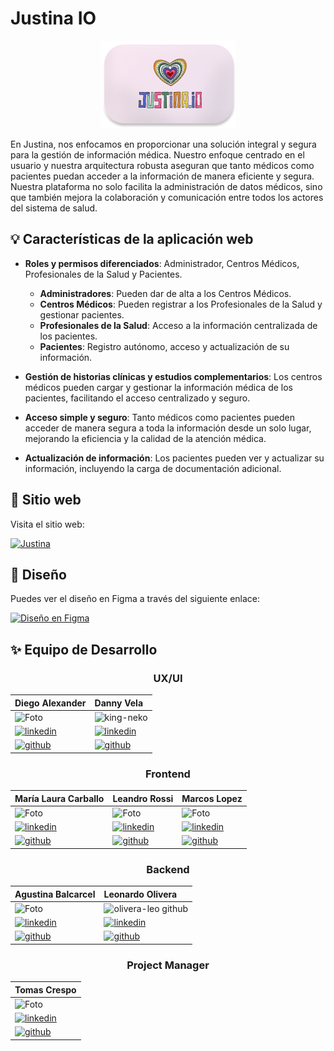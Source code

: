 # Justina IO
<div align="center">
  
[![Justina](https://raw.githubusercontent.com/No-Country-simulation/h1-02-csharp-react/main/Frontend/justina.io/public/logo.png)](https://justinaio-app.netlify.app/)
</div>

En Justina, nos enfocamos en proporcionar una solución integral y segura para la gestión de información médica. Nuestro enfoque centrado en el usuario y nuestra arquitectura robusta aseguran que tanto médicos como pacientes puedan acceder a la información de manera eficiente y segura. Nuestra plataforma no solo facilita la administración de datos médicos, sino que también mejora la colaboración y comunicación entre todos los actores del sistema de salud.

## 💡 Características de la aplicación web

- **Roles y permisos diferenciados**: Administrador, Centros Médicos, Profesionales de la Salud y Pacientes.
  - **Administradores**: Pueden dar de alta a los Centros Médicos.
  - **Centros Médicos**: Pueden registrar a los Profesionales de la Salud y gestionar pacientes.
  - **Profesionales de la Salud**: Acceso a la información centralizada de los pacientes.
  - **Pacientes**: Registro autónomo, acceso y actualización de su información.

- **Gestión de historias clínicas y estudios complementarios**: Los centros médicos pueden cargar y gestionar la información médica de los pacientes, facilitando el acceso centralizado y seguro.

- **Acceso simple y seguro**: Tanto médicos como pacientes pueden acceder de manera segura a toda la información desde un solo lugar, mejorando la eficiencia y la calidad de la atención médica.

- **Actualización de información**: Los pacientes pueden ver y actualizar su información, incluyendo la carga de documentación adicional.

## 🚀 Sitio web

Visita el sitio web:

[![Justina](https://img.shields.io/badge/JUSTINA-5A4FCF?style=for-the-badge&logo=netlify&logoColor=white)](https://justinaio-app.netlify.app/)

## 🎨 Diseño

Puedes ver el diseño en Figma a través del siguiente enlace:

[![Diseño en Figma](https://img.shields.io/badge/DISE%C3%91O-5A4FCF?style=for-the-badge&logo=figma&logoColor=white)](https://www.figma.com/design/SwshZNP8buopIg0jQzUXWe/No-Country-H1-02-Justina.IO?node-id=6-12&t=uI2kGoMOtgDJAVb9-0)

## ✨ Equipo de Desarrollo

<div align="center">
  
### UX/UI

| **Diego Alexander** | **Danny Vela** |
| :-------- |  :-------- |
| ![Foto](https://avatars.githubusercontent.com/u/112505047?s=100) | ![king-neko](https://github.com/user-attachments/assets/a364d782-6993-40fe-bf4c-170533af759a) |
| [![linkedin](https://img.shields.io/badge/linkedin-0A66C2?style=for-the-badge&logo=linkedin&logoColor=white)](https://www.linkedin.com/in/diego-alexander-918a62210/)| [![linkedin](https://img.shields.io/badge/linkedin-0A66C2?style=for-the-badge&logo=linkedin&logoColor=white)](https://www.linkedin.com/in/danny-vela/)|
| [![github](https://img.shields.io/badge/GitHub-100000?style=for-the-badge&logo=github&logoColor=white)](https://github.com/DiegoAlexander7)| [![github](https://img.shields.io/badge/Behance-100000?style=for-the-badge&logo=behance&logoColor=white)](https://www.behance.net/dannyvela) |

</div>
  
<div align="center">
  
### Frontend

| **María Laura Carballo** | **Leandro Rossi** | **Marcos Lopez** |
| :-------- |  :-------- | :-------- |
| ![Foto](https://avatars.githubusercontent.com/u/93162728?s=100) | ![Foto](https://avatars.githubusercontent.com/u/108770954?s=100) | ![Foto](https://avatars.githubusercontent.com/u/112729111?s=100) |
| [![linkedin](https://img.shields.io/badge/linkedin-0A66C2?style=for-the-badge&logo=linkedin&logoColor=white)](https://www.linkedin.com/in/maria-laura-carballo/)| [![linkedin](https://img.shields.io/badge/linkedin-0A66C2?style=for-the-badge&logo=linkedin&logoColor=white)](https://www.linkedin.com/in/rossileandro/)| [![linkedin](https://img.shields.io/badge/linkedin-0A66C2?style=for-the-badge&logo=linkedin&logoColor=white)](https://www.linkedin.com/in/marcos-lopez-dev/)|
| [![github](https://img.shields.io/badge/GitHub-100000?style=for-the-badge&logo=github&logoColor=white)](https://github.com/LauryCGit)| [![github](https://img.shields.io/badge/GitHub-100000?style=for-the-badge&logo=github&logoColor=white)](https://github.com/leandrofrossi)| [![github](https://img.shields.io/badge/GitHub-100000?style=for-the-badge&logo=github&logoColor=white)](https://github.com/MarcossIC)| 

</div>

<div align="center">
  
### Backend

| **Agustina Balcarcel** | **Leonardo Olivera** |
| :-------- |  :-------- |
| ![Foto](https://avatars.githubusercontent.com/u/116984139?s=100) | ![olivera-leo github](https://github.com/user-attachments/assets/c5801c51-76f8-45a2-8468-d5a6e8e3a869) |
| [![linkedin](https://img.shields.io/badge/linkedin-0A66C2?style=for-the-badge&logo=linkedin&logoColor=white)](https://www.linkedin.com/in/agustina-balcarcel/)| [![linkedin](https://img.shields.io/badge/linkedin-0A66C2?style=for-the-badge&logo=linkedin&logoColor=white)](https://www.linkedin.com/in/leoliveradev/)|
| [![github](https://img.shields.io/badge/GitHub-100000?style=for-the-badge&logo=github&logoColor=white)](https://github.com/agusbcl)| [![github](https://img.shields.io/badge/GitHub-100000?style=for-the-badge&logo=github&logoColor=white)](https://github.com/olezdev)|

</div>

<div align="center">
  
### Project Manager

| **Tomas Crespo** |
| :-------- |
| ![Foto](https://avatars.githubusercontent.com/u/165391312?s=100) |
| [![linkedin](https://img.shields.io/badge/linkedin-0A66C2?style=for-the-badge&logo=linkedin&logoColor=white)](https://www.linkedin.com/in/tomascresporico/)|
| [![github](https://img.shields.io/badge/GitHub-100000?style=for-the-badge&logo=github&logoColor=white)](https://github.com/tomascresporico)| 

</div>
